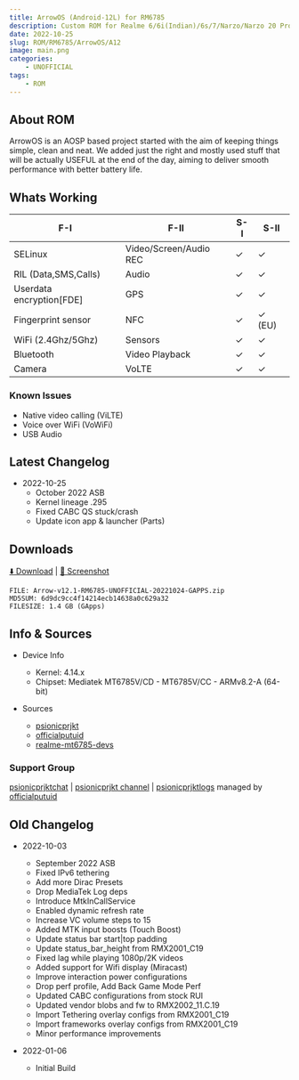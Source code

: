 ```yaml
---
title: ArrowOS (Android-12L) for RM6785
description: Custom ROM for Realme 6/6i(Indian)/6s/7/Narzo/Narzo 20 Pro/Narzo 30 4G (RM6785)
date: 2022-10-25
slug: ROM/RM6785/ArrowOS/A12
image: main.png
categories:
    - UNOFFICIAL
tags:
    - ROM
---
```


## About ROM
ArrowOS is an AOSP based project started with the aim of keeping things simple, clean and neat. We added just the right and mostly used stuff that will be actually USEFUL at the end of the day, aiming to deliver smooth performance with better battery life.

## Whats Working
F-I | F-II | S-I | S-II
---------|---------|---------|---------
SELinux | Video/Screen/Audio REC | ✓ | ✓
RIL (Data,SMS,Calls) | Audio | ✓ | ✓
Userdata encryption[FDE] | GPS | ✓ | ✓
Fingerprint sensor | NFC | ✓ | ✓ (EU)
WiFi (2.4Ghz/5Ghz) | Sensors | ✓ | ✓
Bluetooth | Video Playback | ✓ | ✓
Camera | VoLTE | ✓ | ✓

### Known Issues
* Native video calling (ViLTE)
* Voice over WiFi (VoWiFi)
* USB Audio

## Latest Changelog
* 2022-10-25
  * October 2022 ASB
  * Kernel lineage .295
  * Fixed CABC QS stuck/crash
  * Update icon app & launcher (Parts)

## Downloads
[⬇️ Download](https://sourceforge.net/projects/psionicprjkt/files/RM6785/ArrowOS-A12L/Arrow-v12.1-RM6785-UNOFFICIAL-20221024-GAPPS.zip/download) | [🌆 Screenshot](https://photos.app.goo.gl/eXXWi7WXkjqSPAEA9)

```
FILE: Arrow-v12.1-RM6785-UNOFFICIAL-20221024-GAPPS.zip
MD5SUM: 6d9dc9cc4f14214ecb14638a0c629a32
FILESIZE: 1.4 GB (GApps)
```

## Info & Sources
* Device Info
  * Kernel: 4.14.x
  * Chipset: Mediatek MT6785V/CD - MT6785V/CC - ARMv8.2-A (64-bit)

* Sources
  * [psionicprjkt](https://github.com/psionicprjkt)
  * [officialputuid](https://github.com/officialputuid)
  * [realme-mt6785-devs](https://github.com/realme-mt6785-devs)

### Support Group
[psionicprjktchat](https://t.me/psionicprjktchat) | [psionicprjkt channel](https://t.me/psionicprjkt) | [psionicprjktlogs](https://t.me/psionicprjktlogs) managed by [officialputuid](https://t.me/officialputuid)

## Old Changelog
* 2022-10-03
  * September 2022 ASB
  * Fixed IPv6 tethering
  * Add more Dirac Presets
  * Drop MediaTek Log deps
  * Introduce MtkInCallService
  * Enabled dynamic refresh rate
  * Increase VC volume steps to 15
  * Added MTK input boosts (Touch Boost)
  * Update status bar start|top padding
  * Update status_bar_height from RMX2001_C19
  * Fixed lag while playing 1080p/2K videos
  * Added support for Wifi display (Miracast)
  * Improve interaction power configurations
  * Drop perf profile, Add Back Game Mode Perf
  * Updated CABC configurations from stock RUI
  * Updated vendor blobs and fw to RMX2002_11.C.19
  * Import Tethering overlay configs from RMX2001_C19
  * Import frameworks overlay configs from RMX2001_C19
  * Minor performance improvements

* 2022-01-06
  * Initial Build
